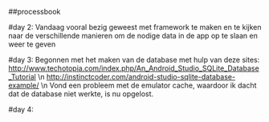 ##processbook

#day 2:
Vandaag vooral bezig geweest met framework te maken en te kijken naar de verschillende manieren om de nodige data in de app op
te slaan en weer te geven

#day 3:
Begonnen met het maken van de database met hulp van deze sites:
http://www.techotopia.com/index.php/An_Android_Studio_SQLite_Database_Tutorial \n
http://instinctcoder.com/android-studio-sqlite-database-example/ \n
Vond een probleem met de emulator cache, waardoor ik dacht dat de database niet werkte, is nu opgelost.

#day 4:
